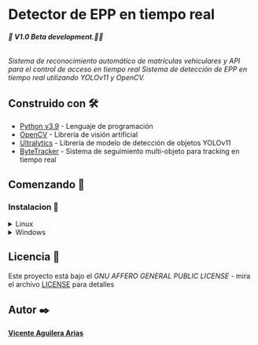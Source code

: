 # Detector de EPP en tiempo real 

###### **🚧 V1.0 Beta development.🚧🔨**

_Sistema de reconocimiento automático de matrículas vehiculares y API para el control de acceso en tiempo real_
_Sistema de detección de EPP en tiempo real utilizando YOLOv11 y OpenCV._

## Construido con 🛠️

- [Python v3.9](https://www.python.org/) - Lenguaje de programación
- [OpenCV](https://opencv.org/) - Librería de visión artificial
- [Ultralytics](https://ultralytics.com/) - Librería de modelo de detección de objetos YOLOv11
- [ByteTracker](https://github.com/cj-mills/cjm-byte-track) - Sistema de seguimiento multi-objeto para tracking en tiempo real

## Comenzando 🚀

### Instalacion  🔧

<details>
   <summary>Linux</summary>

1. Se debe instalar venv
    ```bash
    sudo apt-get install python3.9-venv
    ```
  
2. Se debe instalar un packete para OpenCV
    ```bash
    sudo apt-get update && apt-get install -y libgl1-mesa-glx
    ```

3. Se clona el repositorio de GitHub
    ```bash
    git clone https://github.com/ViceAguilera/Detector-EPP-Yolo11.git
    ```
  
4. Se ingresa a la carpeta del proyecto
    ```bash
    cd detector-epp
    ```
  
5. Se crea un entorno virtual
    ```bash
    python3.9 -m venv venv
    ```
    
6. Se activa el entorno virtual
    ```bash
    source venv/bin/activate
    ```

7. Se instala los requerimientos del proyecto
    ```bash
    pip install -r requirements.txt
    ```
   
8. Se desinstala pytorch
    ```bash
    pip uninstall -y torch torchvision torchaudio
    ```

8. Se instala CUDA Pytorch
    ```bash
   pip3 install torch torchvision --index-url https://download.pytorch.org/whl/cu118
   ```

9. Se ejecuta el script
    ```bash
    python3.9 main.py
    ```
</details>

<details>
  <summary>Windows</summary>

1. Se clona el repositorio de GitHub
    ```bash
    git clone https://github.com/ViceAguilera/Detector-EPP-Yolo11.git detector-epp
    ```
  
2. Se ingresa a la carpeta del proyecto
    ```bash
    cd detector-epp
    ```
  
3. Se crea un entorno virtual
    ```bash
    python -m venv venv
    ```
    
4. Se activa el entorno virtual
    ```bash
    ./venv/Scripts/activate
    ```
   
5. Se instala los requerimientos del proyecto
    ```bash
    pip install -r requirements.txt
    ```
6. Se desinstala pytorch
    ```bash
    pip uninstall -y torch torchvision torchaudio
    ```

7. Se instala CUDA Pytorch
    ```bash
   pip3 install torch torchvision --index-url https://download.pytorch.org/whl/cu118
   ```

8. Se ejecuta el script
    ```bash
    python3.9 main.py
    ```
</details>
   
## Licencia 📄

Este proyecto está bajo el _GNU AFFERO GENERAL PUBLIC LICENSE_ - mira el archivo [LICENSE](LICENSE) para detalles

## Autor ✒️
[**Vicente Aguilera Arias**](https://github.com/ViceAguilera)